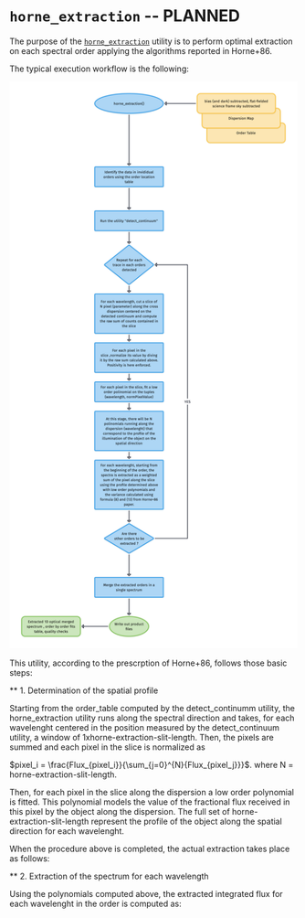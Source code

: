 # `horne_extraction` -- PLANNED 

The purpose of the [`horne_extraction`](#soxspipe.commonutils.horne_extraction) utility is to perform optimal extraction on each spectral order applying the algorithms reported in Horne+86.

The typical execution workflow is the following:

![](horne_extraction.png)

This utility, according to the prescrption of Horne+86, follows those basic steps:

** 1. Determination of the spatial profile

Starting from the order_table computed by the detect_continumm utility, the horne_extraction utility runs along the spectral direction and takes, for each wavelenght centered in the position measured by the detect_continuum utility, a window of 1xhorne-extraction-slit-length. Then, the pixels are summed and each pixel in the slice is normalized as 

$pixel_i = \frac{Flux_{pixel_i}}{\sum_{j=0}^{N}{Flux_{pixel_j}}}$. 
where N = horne-extraction-slit-length.


Then, for each pixel in the slice along the dispersion a low order polynomial is fitted. This polynomial models the value of the fractional flux received in this pixel by the object along the dispersion. The full set of horne-extraction-slit-length represent the profile of the object along the spatial direction for each wavelenght.

When the procedure above is completed, the actual extraction takes place as follows:

** 2. Extraction of the spectrum for each wavelength

Using the polynomials computed above, the extracted integrated flux for each wavelenght in the order is computed as:

